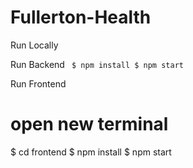 # Fullerton-Health

Run Locally

Run Backend
<code>
$ npm install
$ npm start
</code>

Run Frontend
# open new terminal
$ cd frontend
$ npm install
$ npm start

